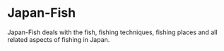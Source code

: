 # Japan-Fish
Japan-Fish deals with the fish, fishing techniques, fishing places and all related aspects of fishing in Japan.
